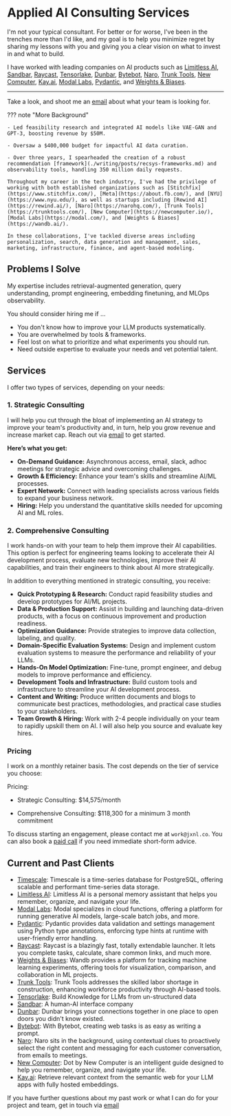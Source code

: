 # Applied AI Consulting Services


I'm not your typical consultant. For better or for worse, I've been in the trenches more than I'd like, and my goal is to help you minimize regret by sharing my lessons with you and giving you a clear vision on what to invest in and what to build.

I have worked with leading companies on AI products such as [Limitless AI](http://limitless.ai/), [Sandbar](https://sandbar.inc/), [Raycast](https://raycast.com/), [Tensorlake](https://tensorlake.ai/), [Dunbar](https://trydunbar.com/), [Bytebot](https://bytebot.ai/), [Naro](http://narohq.com/), [Trunk Tools](https://trunktools.com/), [New Computer](http://new.computer/), [Kay.ai](http://kay.ai/), [Modal Labs](https://modal.com/), [Pydantic](http://pydantic.dev/), and [Weights & Biases](https://wandb.ai/).

---

Take a look, and shoot me an [email](mailto:work@jxnl.co) about what your team is looking for.

??? note "More Background"

    - Led feasibility research and integrated AI models like VAE-GAN and GPT-3, boosting revenue by $50M.

    - Oversaw a $400,000 budget for impactful AI data curation.

    - Over three years, I spearheaded the creation of a robust recommendation [framework](./writing/posts/recsys-frameworks.md) and observability tools, handling 350 million daily requests.

    Throughout my career in the tech industry, I've had the privilege of working with both established organizations such as [Stitchfix](https://www.stitchfix.com/), [Meta](https://about.fb.com/), and [NYU](https://www.nyu.edu/), as well as startups including [Rewind AI](https://rewind.ai/), [Naro](https://narohq.com/), [Trunk Tools](https://trunktools.com/), [New Computer](https://newcomputer.io/), [Modal Labs](https://modal.com/), and [Weights & Biases](https://wandb.ai/).

    In these collaborations, I've tackled diverse areas including personalization, search, data generation and management, sales, marketing, infrastructure, finance, and agent-based modeling.

## Problems I Solve

My expertise includes retrieval-augmented generation, query understanding, prompt engineering, embedding finetuning, and MLOps observability.

You should consider hiring me if …

- You don't know how to improve your LLM products systematically.
- You are overwhelmed by tools & frameworks.
- Feel lost on what to prioritize and what experiments you should run.
- Need outside expertise to evaluate your needs and vet potential talent.

## Services 

I offer two types of services, depending on your needs:

### 1. Strategic Consulting

I will help you cut through the bloat of implementing an AI strategy to improve your team's productivity and, in turn, help you grow revenue and increase market cap. Reach out via [email](mailto:jason+hire@jxnl.co) to get started.

**Here’s what you get:**

- **On-Demand Guidance:** Asynchronous access, email, slack, adhoc meetings for strategic advice and overcoming challenges.
- **Growth & Efficiency:** Enhance your team's skills and streamline AI/ML processes.
- **Expert Network:** Connect with leading specialists across various fields to expand your business network.
- **Hiring:** Help you understand the quantitative skills needed for upcoming AI and ML roles.

### 2. Comprehensive Consulting

I work hands-on with your team to help them improve their AI capabilities. This option is perfect for engineering teams looking to accelerate their AI development process, evaluate new technologies, improve their AI capabilities, and train their engineers to think about AI more strategically.

In addition to everything mentioned in strategic consulting, you receive:

- **Quick Prototyping & Research:** Conduct rapid feasibility studies and develop prototypes for AI/ML projects.
- **Data & Production Support:** Assist in building and launching data-driven products, with a focus on continuous improvement and production readiness.
- **Optimization Guidance:** Provide strategies to improve data collection, labeling, and quality.
- **Domain-Specific Evaluation Systems:** Design and implement custom evaluation systems to measure the performance and reliability of your LLMs.
- **Hands-On Model Optimization:** Fine-tune, prompt engineer, and debug models to improve performance and efficiency.
- **Development Tools and Infrastructure:** Build custom tools and infrastructure to streamline your AI development process.
- **Content and Writing:** Produce written documents and blogs to communicate best practices, methodologies, and practical case studies to your stakeholders.
- **Team Growth & Hiring:** Work with 2-4 people individually on your team to rapidly upskill them on AI. I will also help you source and evaluate key hires.


### Pricing

I work on a monthly retainer basis. The cost depends on the tier of service you choose:

Pricing:

- Strategic Consulting: $14,575/month

- Comprehensive Consulting: $118,300 for a minimum 3 month commitment

To discuss starting an engagement, please contact me at `work@jxnl.co`. You can also book a [paid call](https://cal.com/jasonliu/expert-call) if you need immediate short-form advice.

## Current and Past Clients

- [Timescale](https://timescale.com/): Timescale is a time-series database for PostgreSQL, offering scalable and performant time-series data storage.
- [Limitless AI](http://limitless.ai/): Limitless AI is a personal memory assistant that helps you remember, organize, and navigate your life.
- [Modal Labs](https://modal.com/): Modal specializes in cloud functions, offering a platform for running generative AI models, large-scale batch jobs, and more.
- [Pydantic](http://pydantic.dev/): Pydantic provides data validation and settings management using Python type annotations, enforcing type hints at runtime with user-friendly error handling.
- [Raycast](https://raycast.com/): Raycast is a blazingly fast, totally extendable launcher. It lets you complete tasks, calculate, share common links, and much more.
- [Weights & Biases](https://wandb.ai/): Wandb provides a platform for tracking machine learning experiments, offering tools for visualization, comparison, and collaboration in ML projects.
- [Trunk Tools](https://trunktools.com/): Trunk Tools addresses the skilled labor shortage in construction, enhancing workforce productivity through AI-based tools.
- [Tensorlake](https://tensorlake.ai/): Build Knowledge for LLMs from un-structured data
- [Sandbar](https://sandbar.inc/): A human-AI interface company
- [Dunbar](https://trydunbar.com/): Dunbar brings your connections together in one place to open doors you didn't know existed.
- [Bytebot](https://bytebot.ai/):  With Bytebot, creating web tasks is as easy as writing a prompt. 
- [Naro](http://narohq.com/): Naro sits in the background, using contextual clues to proactively select the right content and messaging for each customer conversation, from emails to meetings.
- [New Computer](http://new.computer/): Dot by New Computer is an intelligent guide designed to help you remember, organize, and navigate your life.
- [Kay.ai](http://kay.ai/): Retrieve relevant context from the semantic web for your LLM apps with fully hosted embeddings.

If you have further questions about my past work or what I can do for your project and team, get in touch via [email](mailto:work@jxnl.co)
